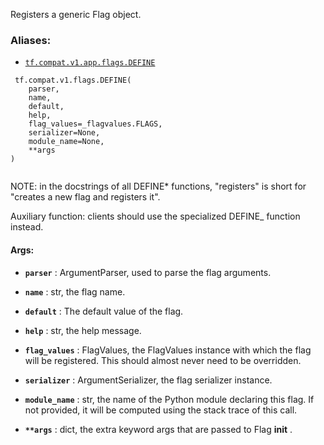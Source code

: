 Registers a generic Flag object.



### Aliases:

- [ `tf.compat.v1.app.flags.DEFINE` ](/api_docs/python/tf/compat/v1/flags/DEFINE)



```
 tf.compat.v1.flags.DEFINE(
    parser,
    name,
    default,
    help,
    flag_values=_flagvalues.FLAGS,
    serializer=None,
    module_name=None,
    **args
)
 
```

NOTE: in the docstrings of all DEFINE* functions, "registers" is short
for "creates a new flag and registers it".

Auxiliary function: clients should use the specialized DEFINE_<type>
function instead.</type>



#### Args:

- **`parser`** : ArgumentParser, used to parse the flag arguments.

- **`name`** : str, the flag name.

- **`default`** : The default value of the flag.

- **`help`** : str, the help message.

- **`flag_values`** : FlagValues, the FlagValues instance with which the flag will
be registered. This should almost never need to be overridden.

- **`serializer`** : ArgumentSerializer, the flag serializer instance.

- **`module_name`** : str, the name of the Python module declaring this flag.
If not provided, it will be computed using the stack trace of this call.

- **`**args`** : dict, the extra keyword args that are passed to Flag **init** .


